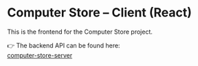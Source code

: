 # Computer Store – Client (React)

This is the frontend for the Computer Store project.

👉 The backend API can be found here:  
[computer-store-server](https://github.com/Miriam-Salant/computer-store-server)
